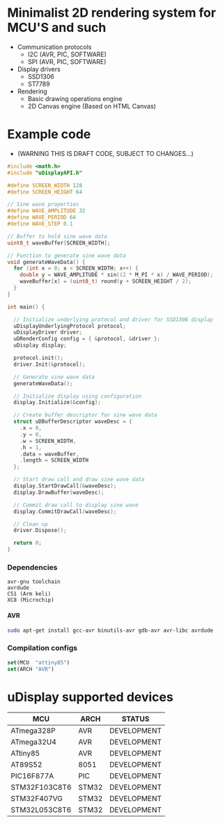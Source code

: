 # Minimalist 2D rendering system for MCU'S and such 
* Communication protocols
    - I2C (AVR, PIC, SOFTWARE)
    - SPI (AVR, PIC, SOFTWARE)
* Display drivers
    - SSD1306
    - ST7789 
* Rendering
    - Basic drawing operations engine
    - 2D Canvas engine (Based on HTML Canvas)

# Example code
* (WARNING THIS IS DRAFT CODE, SUBJECT TO CHANGES...)

```c
#include <math.h>
#include "uDisplayAPI.h"

#define SCREEN_WIDTH 128
#define SCREEN_HEIGHT 64

// Sine wave properties
#define WAVE_AMPLITUDE 32
#define WAVE_PERIOD 64
#define WAVE_STEP 0.1

// Buffer to hold sine wave data
uint8_t waveBuffer[SCREEN_WIDTH];

// Function to generate sine wave data
void generateWaveData() {
  for (int x = 0; x < SCREEN_WIDTH; x++) {
    double y = WAVE_AMPLITUDE * sin((2 * M_PI * x) / WAVE_PERIOD);
    waveBuffer[x] = (uint8_t) round(y + SCREEN_HEIGHT / 2);
  }
}

int main() {

  // Initialize underlying protocol and driver for SSD1306 display
  uDisplayUnderlyingProtocol protocol;
  uDisplayDriver driver;
  uDRenderConfig config = { &protocol, &driver };
  uDisplay display;

  protocol.init();
  driver.Init(&protocol);

  // Generate sine wave data
  generateWaveData();

  // Initialize display using configuration
  display.Initialize(&config);

  // Create buffer descriptor for sine wave data
  struct uDBufferDescriptor waveDesc = {
    .x = 0,
    .y = 0,
    .w = SCREEN_WIDTH,
    .h = 1,
    .data = waveBuffer,
    .length = SCREEN_WIDTH
  };

  // Start draw call and draw sine wave data
  display.StartDrawCall(&waveDesc);
  display.DrawBuffer(waveDesc);

  // Commit draw call to display sine wave
  display.CommitDrawCall(waveDesc);

  // Clean up
  driver.Dispose();

  return 0;
}
```

### Dependencies

```
avr-gnu toolchain
avrdude
C51 (Arm keli)
XC8 (Microchip)
```
#### AVR
```bash
sudo apt-get install gcc-avr binutils-avr gdb-avr avr-libc avrdude
```

### Compilation configs
```cmake
set(MCU  "attiny85")
set(ARCH "AVR")
```

# uDisplay supported devices
| MCU             | ARCH  | STATUS       |
|-----------------|-------|--------------|
| ATmega328P      | AVR   | DEVELOPMENT  |
| ATmega32U4      | AVR   | DEVELOPMENT  |
| ATtiny85        | AVR   | DEVELOPMENT  |
| AT89S52         | 8051  | DEVELOPMENT  |
| PIC16F877A      | PIC   | DEVELOPMENT  |
| STM32F103C8T6   | STM32 | DEVELOPMENT  |
| STM32F407VG     | STM32 | DEVELOPMENT  |
| STM32L053C8T6   | STM32 | DEVELOPMENT  |
